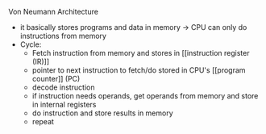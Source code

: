 Von Neumann Architecture
- it basically stores programs and data in memory -> CPU can only do instructions from memory
- Cycle:
	- Fetch instruction from memory and stores in [[instruction register (IR)]]
	- pointer to next instruction to fetch/do stored in CPU's [[program counter]] (PC)
	- decode instruction
	- if instruction needs operands, get operands from memory and store in internal registers
	- do instruction and store results in memory
	- repeat